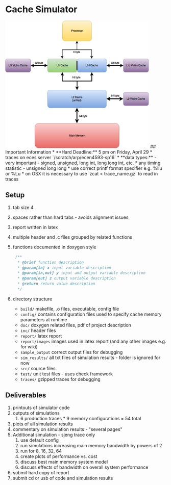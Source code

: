 # Cache Simulator
<img src="report/images/cache_layout.png" width="450" height="400">
## Important Information
* **Hard Deadline:** 5 pm on Friday, April 29
* traces on eces server `/scratch/arp/ecen4593-sp16`
* **data types:** - very important - signed, unsigned, long int, long long int, etc.
    * any timing statistic - unsigned long long
    * use correct printf format specifier e.g. %llu or %Lu
* on OSX it is necessary to use `zcat < trace_name.gz` to read in traces

## Setup
1. tab size 4
1. spaces rather than hard tabs - avoids alignment issues
1. report written in latex
1. multiple header and .c files grouped by related functions
1. functions documented in doxygen style

    ```C
     /**
      * @brief function description
      * @param[in] x input variable description
      * @param[in,out] y input and output variable description
      * @param[out] z output variable description
      * @return return value description
      */
     ```
3. directory structure
    * `build/` makefile, .o files, executable, config file
    * `config/` contains configuration files used to specify cache memory parameters at runtime
    * `doc/` doxygen related files, pdf of project description
    * `inc/` header files
    * `report/` latex report
    * `report/images` images used in latex report (and any other images e.g. for wiki)
    * `sample_output` correct output files for debugging
    * `sim_results/` all txt files of simulation results - folder is ignored for now
    * `src/` source files
    * `test/` unit test files - uses check framework
    * `traces/` gzipped traces for debugging

## Deliverables
1. printouts of simulator code
1. outputs of simulations
    1. 6 production traces * 9 memory configurations = 54 total
1. plots of all simulation results
1. commentary on simulation results - "several pages"
1. Additional simulation - sjeng trace only
    1. use default config
    1. run simulations increasing main memory bandwidth by powers of 2
    1. run for 8, 16, 32, 64
    1. create plots of performance vs. cost
    1. discuss best main memory system model
    1. discuss effects of bandwidth on overall system performance
1. submit hard copy of report
1. submit cd or usb of code and simulation results
